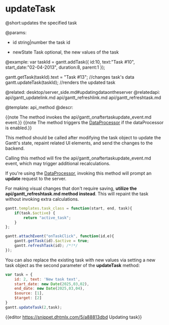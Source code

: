 updateTask
=============
@short:updates the specified task
	

@params:
- id	string|number	the task id
* newState      Task      optional, the new values of the task

@example: 
var taskId = gantt.addTask({
	id:10,
    text:"Task #10",
    start_date:"02-04-2013",
    duration:8,
    parent:1
});

gantt.getTask(taskId).text = "Task #13"; //changes task's data
gantt.updateTask(taskId); //renders the updated task


@related:
	desktop/server_side.md#updatingdataontheserver
@relatedapi:
	api/gantt_updatelink.md
    api/gantt_refreshlink.md
    api/gantt_refreshtask.md

@template:	api_method
@descr:

{{note The method invokes the api/gantt_onaftertaskupdate_event.md event.}}
{{note The method triggers the [DataProcessor](desktop/server_side.md) if the dataProcessor is enabled.}}

This method should be called after modifying the task object to update the Gantt's state, repaint related UI elements, and send the changes to the backend.

Calling this method will fire the api/gantt_onaftertaskupdate_event.md event, which may trigger additional recalculations.

If you're using the [DataProcessor](desktop/server_side.md), invoking this method will prompt an **update** request to the server.

For making visual changes that don't require saving, **utilize the api/gantt_refreshtask.md method instead**. This will repaint the task without invoking extra calculations.

~~~js
gantt.templates.task_class = function(start, end, task){
	if(task.$active) {
		return "active_task";
	}
};

gantt.attachEvent("onTaskClick", function(id,e){
	gantt.getTask(id).$active = true;
	gantt.refreshTask(id); /*!*/
});
~~~


You can also replace the existing task with new values via setting a new task object as the second parameter of the **updateTask** method: 

~~~js
var task = {
    id: 2, text: 'New task text', 
    start_date: new Date(2025,03,02), 
    end_date: new Date(2025,03,04), 
    $source: [1], 
    $target: [2]
}
gantt.updateTask(2,task);
~~~

{{editor https://snippet.dhtmlx.com/5/a88813dbd		Updating task}}